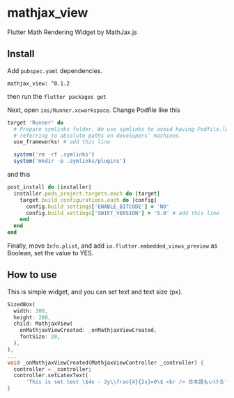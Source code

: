# mathjax_view

Flutter Math Rendering Widget by MathJax.js

## Install

Add `pubspec.yaml` dependencies.

```
mathjax_view: ^0.1.2
```

then run the `flutter packages get`

Next, open `ios/Runner.xcworkspace`.
Change Podfile like this

```ruby
target 'Runner' do
  # Prepare symlinks folder. We use symlinks to avoid having Podfile.lock
  # referring to absolute paths on developers' machines.
  use_frameworks! # add this line

  system('rm -rf .symlinks')
  system('mkdir -p .symlinks/plugins')
```

and this

```ruby
post_install do |installer|
  installer.pods_project.targets.each do |target|
    target.build_configurations.each do |config|
      config.build_settings['ENABLE_BITCODE'] = 'NO'
      config.build_settings['SWIFT_VERSION'] = '5.0' # add this line
    end
  end
end
```

Finally, move `Info.plist`, and add `io.flutter.embedded_views_preview` as Boolean, set the value to YES.

## How to use

This is simple widget, and you can set text and text size (px).

```dart
SizedBox(
  width: 300,
  height: 200,
  child: MathjaxView(
    onMathjaxViewCreated: _onMathjaxViewCreated,
    fontSize: 20,
  ),
),
...
void _onMathjaxViewCreated(MathjaxViewController _controller) {
  controller = _controller;
  controller.setLatexText(
      'This is set test \$4x - 2y\\frac{4}{2x}=0\$ <br /> 日本語もいける');
}
```
